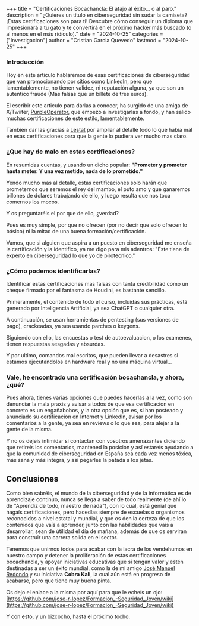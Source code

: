 +++
title = "Certificaciones Bocachancla: El atajo al éxito... o al paro."
description = "¿Quieres un título en ciberseguridad sin sudar la camiseta? ¡Estas certificaciones son para ti! Descubre cómo conseguir un diploma que impresionará a tu gato y te convertirá en el próximo hacker más buscado (o al menos en el más ridículo)."
date = "2024-10-25"
categories = ["Investigacion"]
author = "Cristian Garcia Quevedo"
lastmod = "2024-10-25"
+++
### Introducción

Hoy en este articulo hablaremos de esas certificaciones de ciberseguridad que van promocionando por sitios como LinkedIn, 
pero que lamentablemente, no tienen validez, ni reputación alguna, ya que son un autentico fraude (Más falsas que un billete de tres euros).

El escribir este articulo para darlas a conocer, ha surgido de una amiga de X/Twiiter, [PurpleOperator](https://x.com/PurpleOperator]), que empezó a investigarlas a fondo, y han salido muchas certificaciones de este estilo, lamentablemente. 

También dar las gracias a [Lestat](https://x.com/Lestat_Dx/) por ampliar al detalle todo lo que había mal en esas certificaciones para que la gente lo pudiera ver mucho mas claro. 

### ¿Que hay de malo en estas certificaciones?

En resumidas cuentas, y usando un dicho popular: **"Prometer y prometer hasta meter. Y una vez metido, nada de lo prometido."**

Yendo mucho más al detalle, estas certificaciones solo harán que prometernos que seremos el rey del mambo, el puto amo y que ganaremos billones de dolares trabajando de ello, y luego resulta que nos toca comernos los mocos. 

Y os preguntaréis el por que de ello, ¿verdad? 

Pues es muy simple, por que no ofrecen (por no decir que solo ofrecen lo básico) ni la mitad de una buena formación/certificación.

Vamos, que si alguien que aspira a un puesto en ciberseguridad me enseña la certificación y la identifico, ya me digo para mis adentros: "Este tiene de experto en ciberseguridad lo que yo de pirotecnico."

### ¿Cómo podemos identificarlas?

Identificar estas certificaciones mas falsas con tanta credibilidad como un cheque firmado por el fantasma de Houdini, es bastante sencillo. 

Primeramente, el contenido de todo el curso, incluidas sus prácticas, está generado por Inteligencia Artificial, ya sea ChatGPT o cualquier otra. 

A continuación, se usan herramientas de pentesting (sus versiones de pago), crackeadas, ya sea usando parches o keygens.

Siguiendo con ello, las encuestas o test de autoevaluacion, o los examenes, tienen respuestas sesgadas y absurdas.

Y por ultimo, comandos mal escritos, que pueden llevar a desastres si estamos ejecutandolos en hardware real y no una máquina virtual...

### Vale, he encontrado una certificación bocachancla, y ahora, ¿qué?

Pues ahora, tienes varias opciones que puedes hacerlas a la vez, como son denunciar la mala praxis y avisar a todos de que esa certificacion en concreto es un engañabobos, y la otra opción que es, si han posteado y anunciado su certificacion en Internet y LinkedIn, avisar por los comentarios a la gente, ya sea en reviews o lo que sea, para alejar a la gente de la misma. 

Y no os dejeis intimidar si contactan con vosotros amenazantes diciendo que retireis los comentarios, mantened la posicion y así estareís ayudando a que la comunidad de ciberseguridad en España sea cada vez menos tóxica, más sana y más integra, y así pegarles la patada a los jetas. 

## Conclusiones 

Como bien sabréis, el mundo de la ciberseguridad y de la informática es de aprendizaje continuo, nunca se llega a saber de todo realmente (de ahí lo de "Aprendiz de todo, maestro de nada"), con lo cual, está genial que hagaís certificaciones, pero hacedlas siempre de escuelas o organismos reconocidos a nivel estatal y mundial, y que os den la certeza de que los contenidos 
que vaís a aprender, junto con las habilidades que vaís a desarrollar, sean de útilidad el día de mañana, además de que os serviran para construir una carrera solida en el sector.

Tenemos que unirnos todos para acabar con la lacra de los vendehumos en nuestro campo y detener la proliferación de estas certificaciones bocachancla, y apoyar iniciativas educativas que si tengan valor y estén destinadas a ser un éxito mundial, como la de mi amigo [José Manuel Redondo](https://x.com/The_Rounded_Man) y su iniciativa **Cobra Kali**, la cual aún está en progreso de
acabarse, pero que tiene muy buena pinta. 

Os dejo el enlace a la misma por aquí para que le echeís un ojo: [https://github.com/jose-r-lopez/Formacion_-Seguridad_Joven/wiki](https://github.com/jose-r-lopez/Formacion_-Seguridad_Joven/wiki)

Y con esto, y un bizcocho, hasta el próximo tocho. 